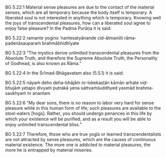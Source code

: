 BG 5.22:1	Material sense pleasures are due to the contact of the material senses, which are all temporary because the body itself is temporary. A liberated soul is not interested in anything which is temporary. Knowing well the joys of transcendental pleasures, how can a liberated soul agree to enjoy false pleasure? In the Padma Purāṇa it is said:

BG 5.22:2	ramante yogino ’nantesatyānande cid-ātmaniiti rāma-padenāsauparaṁ brahmābhidhīyate

BG 5.22:3	“The mystics derive unlimited transcendental pleasures from the Absolute Truth, and therefore the Supreme Absolute Truth, the Personality of Godhead, is also known as Rāma.”

BG 5.22:4	In the Śrīmad-Bhāgavatam also (5.5.1) it is said:

BG 5.22:5	nāyaṁ deho deha-bhājāṁ nṛ-lokekaṣṭān kāmān arhate viḍ-bhujāṁ yetapo divyaṁ putrakā yena sattvaṁśuddhyed yasmād brahma-saukhyaṁ tv anantam

BG 5.22:6	“My dear sons, there is no reason to labor very hard for sense pleasure while in this human form of life; such pleasures are available to the stool-eaters [hogs]. Rather, you should undergo penances in this life by which your existence will be puriﬁed, and as a result you will be able to enjoy unlimited transcendental bliss.”

BG 5.22:7	Therefore, those who are true yogīs or learned transcendentalists are not attracted by sense pleasures, which are the causes of continuous material existence. The more one is addicted to material pleasures, the more he is entrapped by material miseries.